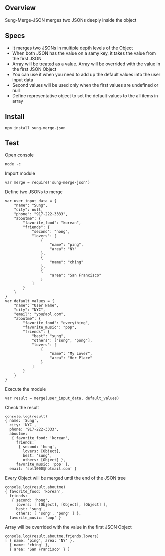 ## Overview
Sung-Merge-JSON merges two JSONs deeply inside the object

## Specs
* It merges two JSONs in multiple depth levels of the Object
* When both JSON has the value on a samy key, it takes the value from the first JSON
* Array will be treated as a value. Array will be overrided with the value in the first JSON Object
* You can use it when you need to add up the default values into the user input data
* Second values will be used only when the first values are undefined or null
* Define representative object to set the default values to the all items in array

## Install
```
npm install sung-merge-json
```

## Test
Open console
```
node -c
```

Import module
```
var merge = require('sung-merge-json')
```

Define two JSONs to merge
```
var user_input_data = {
	"name": "Sung",
	"city": null,
	"phone": "917-222-3333",
	"aboutme": {
		"favorite_food": "korean",
		"friends": {
			"second": "hong",
			"lovers": [
				{
					"name": "ping",
					"area": "NY"
				}, 
				{
					"name": "ching"
				}, 
				{
					"area": "San Francisco"
				}
			]
		}
	}
}
var default_values = {
	"name": "User Name",
	"city": "NYC",
	"email": "you@aol.com",
	"aboutme": {
		"favorite_food": "everything",
		"favorite_music": "pop",
		"friends": {
			"best": "sung",
			"others": ["song", "pong"],
			"lovers": [
				{
					"name": "My Lover",
					"area": "Her Place"
				}
			]
		}
	}
}
```

Execute the module
```
var result = merge(user_input_data, default_values)
```

Check the result
```
console.log(result)
{ name: 'Sung',
  city: 'NYC',
  phone: '917-222-3333',
  aboutme:
   { favorite_food: 'korean',
     friends:
      { second: 'hong',
        lovers: [Object],
        best: 'sung',
        others: [Object] },
     favorite_music: 'pop' },
  email: 'sol1000@hotmail.com' }
```

Every Object will be merged until the end of the JSON tree
```
console.log(result.aboutme)
{ favorite_food: 'korean',
  friends:
   { second: 'hong',
     lovers: [ [Object], [Object], [Object] ],
     best: 'sung',
     others: [ 'song', 'pong' ] },
  favorite_music: 'pop' }
```

Array will be overrided with the value in the first JSON Object
```
console.log(result.aboutme.friends.lovers)
[ { name: 'ping', area: 'NY' },
  { name: 'ching' },
  { area: 'San Francisco' } ]
```